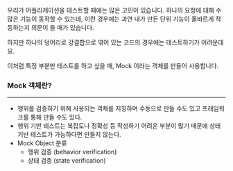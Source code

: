우리가 어플리케이션을 테스트할 때에는 많은 고민이 있습니다. 하나의 요청에 대해 수많은 기능이 동작할 수 있는데, 이런 경우에는 과연 내가 만든 단위 기능이 올바르게 작동하는지 의문이 들 때가 있습니다.

하지만 하나의 덩어리로 강결합으로 엮어 있는 코드의 경우에는 테스트하기가 어려운데요.

이처럼 특정 부분만 테스트를 하고 싶을 때, Mock 이라는 객체를 만들어 사용합니다.

### Mock 객체란?

---

- 행위를 검증하기 위해 사용되는 객체를 지칭하며 수동으로 만들 수도 있고 프레임워크를 통해 만들 수도 있다.
- 행위 기반 테스트는 복잡도나 정확성 등 작성하기 어려운 부분이 많기 때문에 상태 기반 테스트가 가능하다면 만들지 않는다.
- Mock Object 분류
    - 행위 검증 (behavior verification)
    - 상태 검증 (state verification)